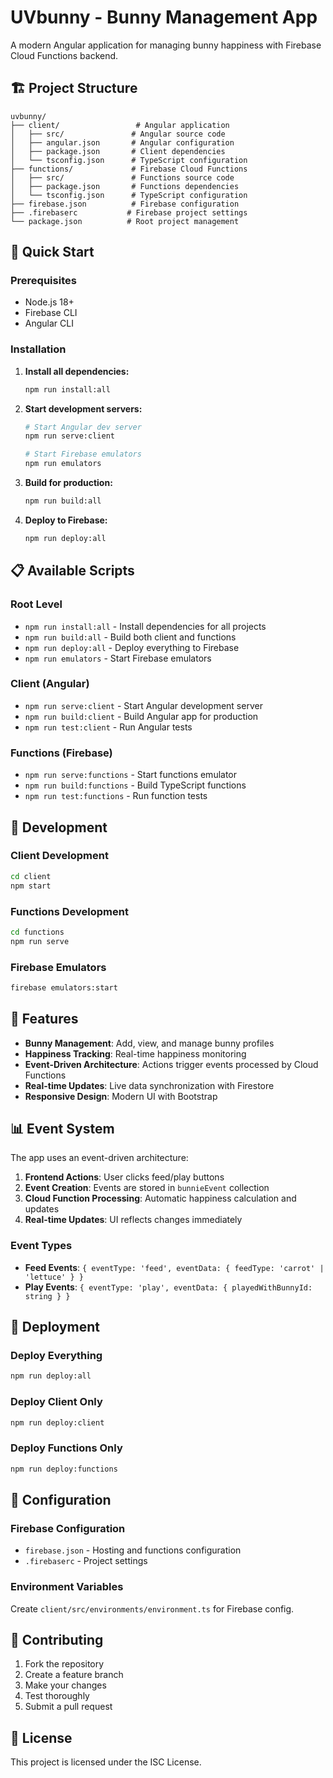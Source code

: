 # UVbunny - Bunny Management App

A modern Angular application for managing bunny happiness with Firebase Cloud Functions backend.

## 🏗️ Project Structure

```
uvbunny/
├── client/                 # Angular application
│   ├── src/               # Angular source code
│   ├── angular.json       # Angular configuration
│   ├── package.json       # Client dependencies
│   └── tsconfig.json      # TypeScript configuration
├── functions/             # Firebase Cloud Functions
│   ├── src/               # Functions source code
│   ├── package.json       # Functions dependencies
│   └── tsconfig.json      # TypeScript configuration
├── firebase.json          # Firebase configuration
├── .firebaserc           # Firebase project settings
└── package.json          # Root project management
```

## 🚀 Quick Start

### Prerequisites
- Node.js 18+
- Firebase CLI
- Angular CLI

### Installation

1. **Install all dependencies:**
   ```bash
   npm run install:all
   ```

2. **Start development servers:**
   ```bash
   # Start Angular dev server
   npm run serve:client
   
   # Start Firebase emulators
   npm run emulators
   ```

3. **Build for production:**
   ```bash
   npm run build:all
   ```

4. **Deploy to Firebase:**
   ```bash
   npm run deploy:all
   ```

## 📋 Available Scripts

### Root Level
- `npm run install:all` - Install dependencies for all projects
- `npm run build:all` - Build both client and functions
- `npm run deploy:all` - Deploy everything to Firebase
- `npm run emulators` - Start Firebase emulators

### Client (Angular)
- `npm run serve:client` - Start Angular development server
- `npm run build:client` - Build Angular app for production
- `npm run test:client` - Run Angular tests

### Functions (Firebase)
- `npm run serve:functions` - Start functions emulator
- `npm run build:functions` - Build TypeScript functions
- `npm run test:functions` - Run function tests

## 🔧 Development

### Client Development
```bash
cd client
npm start
```

### Functions Development
```bash
cd functions
npm run serve
```

### Firebase Emulators
```bash
firebase emulators:start
```

## 🎯 Features

- **Bunny Management**: Add, view, and manage bunny profiles
- **Happiness Tracking**: Real-time happiness monitoring
- **Event-Driven Architecture**: Actions trigger events processed by Cloud Functions
- **Real-time Updates**: Live data synchronization with Firestore
- **Responsive Design**: Modern UI with Bootstrap

## 📊 Event System

The app uses an event-driven architecture:

1. **Frontend Actions**: User clicks feed/play buttons
2. **Event Creation**: Events are stored in `bunnieEvent` collection
3. **Cloud Function Processing**: Automatic happiness calculation and updates
4. **Real-time Updates**: UI reflects changes immediately

### Event Types
- **Feed Events**: `{ eventType: 'feed', eventData: { feedType: 'carrot' | 'lettuce' } }`
- **Play Events**: `{ eventType: 'play', eventData: { playedWithBunnyId: string } }`

## 🚀 Deployment

### Deploy Everything
```bash
npm run deploy:all
```

### Deploy Client Only
```bash
npm run deploy:client
```

### Deploy Functions Only
```bash
npm run deploy:functions
```

## 📝 Configuration

### Firebase Configuration
- `firebase.json` - Hosting and functions configuration
- `.firebaserc` - Project settings

### Environment Variables
Create `client/src/environments/environment.ts` for Firebase config.

## 🤝 Contributing

1. Fork the repository
2. Create a feature branch
3. Make your changes
4. Test thoroughly
5. Submit a pull request

## 📄 License

This project is licensed under the ISC License.
